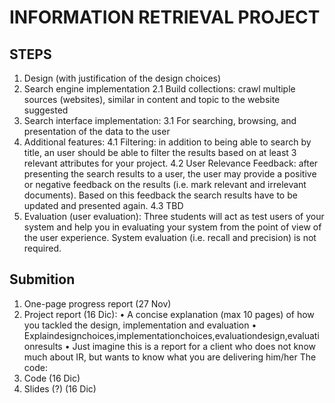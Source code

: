 # INFORMATION RETRIEVAL PROJECT 

## STEPS
1. Design (with justification of the design choices)
2. Search engine implementation
    2.1 Build collections: crawl multiple sources (websites), similar in content and topic to the website suggested
3. Search interface implementation:
    3.1 For searching, browsing, and presentation of the data to the user
4. Additional features:
    4.1 Filtering: in addition to being able to search by title, an user should be able to filter the results based on at least 3 relevant attributes for your project.
    4.2 User Relevance Feedback: after presenting the search results to a user, the user may provide a positive or negative feedback on the results (i.e. mark relevant and irrelevant documents). Based on this feedback the search results have to be updated and presented again.
    4.3 TBD
5. Evaluation (user evaluation):
    Three students will act as test users of your system and help you in evaluating your system from the point of view of the user experience. System evaluation (i.e. recall and precision) is not required.



## Submition
1. One-page progress report (27 Nov)
2. Project report (16 Dic):
• A concise explanation (max 10 pages) of how you tackled the design, implementation and evaluation
• Explaindesignchoices,implementationchoices,evaluationdesign,evaluationresults
• Just imagine this is a report for a client who does not know much about IR, but
wants to know what you are delivering him/her The code:
3. Code (16 Dic)
4. Slides (?) (16 Dic)